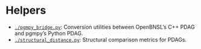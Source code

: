 # Helpers

- [`./pgmpy_bridge.py`](./pgmpy_bridge.py): Conversion utilities between OpenBNSL’s C++ PDAG and pgmpy’s Python PDAG.  
- [`./structural_distance.py`](./structural_distance.py): Structural comparison metrics for PDAGs.